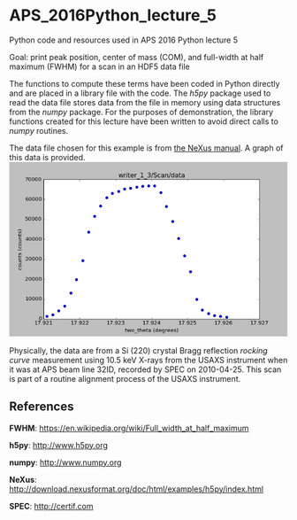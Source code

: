 # APS_2016Python_lecture_5
Python code and resources used in APS 2016 Python lecture 5

Goal: print peak position, center of mass (COM), and full-width at 
half maximum (FWHM) for a scan in an HDF5 data file

The functions to compute these terms have been coded in Python 
directly and are placed in a library file with the code.  The *h5py* 
package used to read the data file stores data from the file
in memory using data structures from the *numpy* package.  For the 
purposes of demonstration, the library functions created for this 
lecture have been written to avoid direct calls to *numpy* routines.

The data file chosen for this example is from [the NeXus manual](http://download.nexusformat.org/doc/html/examples/h5py).
A graph of this data is provided.
![graph of writer_1_3.hdf5:/Scan/data](src/writer_1_3.png)

Physically, the data are from a Si (220) crystal Bragg reflection
*rocking curve* measurement using 10.5 keV X-rays
from the USAXS instrument when it was at APS beam line 32ID,
recorded by SPEC on 2010-04-25.  This scan is part of a
routine alignment process of the USAXS instrument.


## References

**FWHM**: 
	https://en.wikipedia.org/wiki/Full_width_at_half_maximum

**h5py**:
	http://www.h5py.org

**numpy**:
	http://www.numpy.org

**NeXus**:
	http://download.nexusformat.org/doc/html/examples/h5py/index.html

**SPEC**:
	http://certif.com
